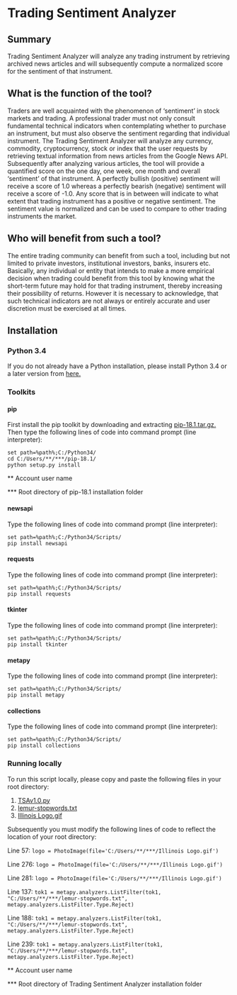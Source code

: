 # Trading Sentiment Analyzer

## Summary
Trading Sentiment Analyzer will analyze any trading instrument by retrieving archived news articles and will subsequently compute a normalized score for the sentiment of that instrument.

## What is the function of the tool?
Traders are well acquainted with the phenomenon of ‘sentiment’ in stock markets and trading. A professional trader must not only consult fundamental technical indicators when contemplating whether to purchase an instrument, but must also observe the sentiment regarding that individual instrument. The Trading Sentiment Analyzer will analyze any currency, commodity, cryptocurrency, stock or index that the user requests by retrieving textual information from news articles from the Google News API. Subsequently after analyzing various articles, the tool will provide a quantified score on the one day, one week, one month and overall ‘sentiment’ of that instrument. A perfectly bullish (positive) sentiment will receive a score of 1.0 whereas a perfectly bearish (negative) sentiment will receive a score of -1.0. Any score that is in between will indicate to what extent that trading instrument has a positive or negative sentiment. The sentiment value is normalized and can be used to compare to other trading instruments the market. 

## Who will benefit from such a tool?
The entire trading community can benefit from such a tool, including but not limited to private investors, institutional investors, banks, insurers etc. Basically, any individual or entity that intends to make a more empirical decision when trading could benefit from this tool by knowing what the short-term future may hold for that trading instrument, thereby increasing their possibility of returns. However it is necessary to acknowledge, that such technical indicators are not always or entirely accurate and user discretion must be exercised at all times.

## Installation

### Python 3.4
If you do not already have a Python installation, please install Python 3.4 or a later version from [here.](https://www.python.org/downloads/release/python-340/)

### Toolkits

#### pip
First install the pip toolkit by downloading and extracting [pip-18.1.tar.gz.](https://pypi.org/project/pip/#files)
Then type the following lines of code into command prompt (line interpreter):

```
set path=%path%;C:/Python34/
cd C:/Users/**/***/pip-18.1/
python setup.py install
```

** Account user name

*** Root directory of pip-18.1 installation folder

#### newsapi
Type the following lines of code into command prompt (line interpreter):

```
set path=%path%;C:/Python34/Scripts/
pip install newsapi
```

#### requests
Type the following lines of code into command prompt (line interpreter):

```
set path=%path%;C:/Python34/Scripts/
pip install requests
```

#### tkinter
Type the following lines of code into command prompt (line interpreter):

```
set path=%path%;C:/Python34/Scripts/
pip install tkinter
```

#### metapy
Type the following lines of code into command prompt (line interpreter):

```
set path=%path%;C:/Python34/Scripts/
pip install metapy
```

#### collections
Type the following lines of code into command prompt (line interpreter):

```
set path=%path%;C:/Python34/Scripts/
pip install collections
```

### Running locally
To run this script locally, please copy and paste the following files in your root directory:

1. [TSAv1.0.py](https://github.com/mkhorasani/Trading_Sentiment_Analyzer/blob/master/TSA%20v1.0.py)
2. [lemur-stopwords.txt](https://github.com/mkhorasani/Trading_Sentiment_Analyzer/blob/master/lemur-stopwords.txt)
3. [Illinois Logo.gif](https://github.com/mkhorasani/Trading_Sentiment_Analyzer/blob/master/Illinois%20Logo.gif)

Subsequently you must modify the following lines of code to reflect the location of your root directory:

Line 57: `logo = PhotoImage(file='C:/Users/**/***/Illinois Logo.gif')`

Line 276: `logo = PhotoImage(file='C:/Users/**/***/Illinois Logo.gif')`

Line 281: `logo = PhotoImage(file='C:/Users/**/***/Illinois Logo.gif')`

Line 137: `tok1 = metapy.analyzers.ListFilter(tok1, "C:/Users/**/***/lemur-stopwords.txt", metapy.analyzers.ListFilter.Type.Reject)`

Line 188: `tok1 = metapy.analyzers.ListFilter(tok1, "C:/Users/**/***/lemur-stopwords.txt", metapy.analyzers.ListFilter.Type.Reject)`

Line 239: `tok1 = metapy.analyzers.ListFilter(tok1, "C:/Users/**/***/lemur-stopwords.txt", metapy.analyzers.ListFilter.Type.Reject)`

** Account user name

*** Root directory of Trading Sentiment Analyzer installation folder
